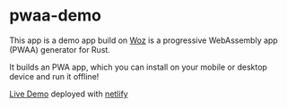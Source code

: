 # pwaa-demo

This app is a demo app build on [Woz](https://github.com/alexkehayias/woz) is a progressive WebAssembly app (PWAA) generator for Rust.

It builds an PWA app, which you can install on your mobile or desktop device and run it offline!

[Live Demo](https://5ee15a0c0fe1595a5f9934c6--affectionate-beaver-2beab3.netlify.app/) deployed with [netlify](https://www.netlify.com/)